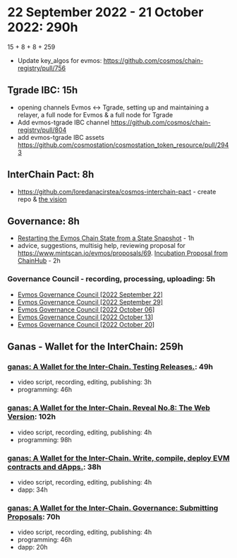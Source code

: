 # 22 September 2022 - 21 October 2022: 290h

15 + 8 + 8 + 259

- Update key_algos for evmos: https://github.com/cosmos/chain-registry/pull/756

## Tgrade IBC: 15h

- opening channels Evmos <-> Tgrade, setting up and maintaining a relayer, a full node for Evmos & a full node for Tgrade
- Add evmos-tgrade IBC channel https://github.com/cosmos/chain-registry/pull/804
- add evmos-tgrade IBC assets https://github.com/cosmostation/cosmostation_token_resource/pull/2943

## InterChain Pact: 8h

- https://github.com/loredanacirstea/cosmos-interchain-pact - create repo & [the vision](https://github.com/loredanacirstea/cosmos-interchain-pact/commit/c27f013cd9f9442a1a787631fec8cc855e2a1c04)

## Governance: 8h

- [Restarting the Evmos Chain State from a State Snapshot](https://commonwealth.im/evmos/discussion/7244-temperature-check-restarting-the-evmos-chain-state-from-a-state-snapshot) - 1h
- advice, suggestions, multisig help, reviewing proposal for https://www.mintscan.io/evmos/proposals/69. [Incubation Proposal from ChainHub](https://commonwealth.im/evmos/discussion/7105-incubation-proposal-from-chainhub) - 2h

### Governance Council - recording, processing, uploading: 5h

- [Evmos Governance Council [2022 September 22]](https://www.youtube.com/watch?v=PegeRNuK9F4&list=PLp0ixIYfMNSg0ESbRDMTiT_jXcu5-Xnx3&index=9)
- [Evmos Governance Council [2022 September 29]](https://www.youtube.com/watch?v=bj4cJXOQo70&list=PLp0ixIYfMNSg0ESbRDMTiT_jXcu5-Xnx3&index=8&t=2427s)
- [Evmos Governance Council [2022 October 06]](https://www.youtube.com/watch?v=4oTZyf0SNwE&list=PLp0ixIYfMNSg0ESbRDMTiT_jXcu5-Xnx3&index=7)
- [Evmos Governance Council [2022 October 13]](https://www.youtube.com/watch?v=QT445i9QOVM&list=PLp0ixIYfMNSg0ESbRDMTiT_jXcu5-Xnx3&index=6)
- [Evmos Governance Council [2022 October 20]](https://www.youtube.com/watch?v=rbtrP_RcNmA&list=PLp0ixIYfMNSg0ESbRDMTiT_jXcu5-Xnx3&index=5)


## Ganas - Wallet for the InterChain: 259h

### [ganas: A Wallet for the Inter-Chain. Testing Releases.](https://youtu.be/RusWApXp8q4): 49h

- video script, recording, editing, publishing: 3h
- programming: 46h

### [ganas: A Wallet for the Inter-Chain. Reveal No.8: The Web Version](https://youtu.be/LOOwh3pISRw): 102h

- video script, recording, editing, publishing: 4h
- programming: 98h

### [ganas: A Wallet for the Inter-Chain. Write, compile, deploy EVM contracts and dApps.](https://youtu.be/Nv3YrahLHHE): 38h

- video script, recording, editing, publishing: 4h
- dapp: 34h


### [ganas: A Wallet for the Inter-Chain. Governance: Submitting Proposals](https://youtu.be/lEx0IAtLjoE): 70h

- video script, recording, editing, publishing: 4h
- programming: 46h
- dapp: 20h
